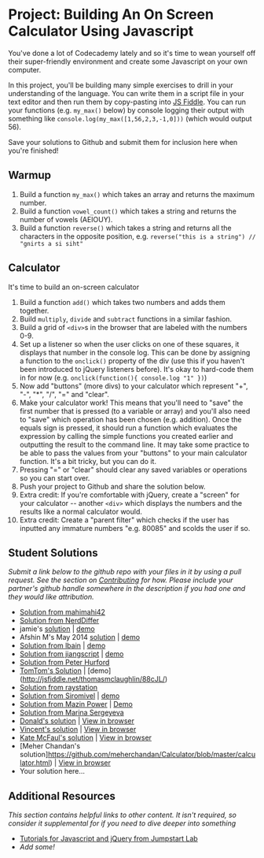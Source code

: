 # Project: Building An On Screen Calculator Using Javascript
  
You've done a lot of Codecademy lately and so it's time to wean yourself off their super-friendly environment and create some Javascript on your own computer.

In this project, you'll be building many simple exercises to drill in your understanding of the language.  You can write them in a script file in your text editor and then run them by copy-pasting into [JS Fiddle](http://jsfiddle.net).  You can run your functions (e.g. `my_max()` below) by console logging their output with something like `console.log(my_max([1,56,2,3,-1,0]))` (which would output 56).

Save your solutions to Github and submit them for inclusion here when you're finished!

## Warmup

1. Build a function `my_max()` which takes an array and returns the maximum number.
2. Build a function `vowel_count()` which takes a string and returns the number of vowels (AEIOUY).
3. Build a function `reverse()` which takes a string and returns all the characters in the opposite position, e.g. `reverse("this is a string") // "gnirts a si siht"`

## Calculator

It's time to build an on-screen calculator

1. Build a function `add()` which takes two numbers and adds them together.
2. Build `multiply`, `divide` and `subtract` functions in a similar fashion.
3. Build a grid of `<div>`s in the browser that are labeled with the numbers 0-9.
4. Set up a listener so when the user clicks on one of these squares, it displays that number in the console log.  This can be done by assigning a function to the `onclick()` property of the div (use this if you haven't been introduced to jQuery listeners before).  It's okay to hard-code them in for now (e.g. `onclick(function(){ console.log "1" })`)
5. Now add "buttons" (more divs) to your calculator which represent "+", "-", "*", "/", "=" and "clear".
6. Make your calculator work!  This means that you'll need to "save" the first number that is pressed (to a variable or array) and you'll also need to "save" which operation has been chosen (e.g. addition).  Once the equals sign is pressed, it should run a function which evaluates the expression by calling the simple functions you created earlier and outputting the result to the command line.  It may take some practice to be able to pass the values from your "buttons" to your main calculator function.  It's a bit tricky, but you can do it.
7. Pressing "=" or "clear" should clear any saved variables or operations so you can start over.
8. Push your project to Github and share the solution below.
8. Extra credit: If you're comfortable with jQuery, create a "screen" for your calculator -- another `<div>` which displays the numbers and the results like a normal calculator would.
9. Extra credit: Create a "parent filter" which checks if the user has inputted any immature numbers "e.g. 80085" and scolds the user if so.


## Student Solutions

*Submit a link below to the github repo with your files in it by using a pull request.  See the section on [Contributing](http://github.com/TheOdinProject/curriculum/blob/master/contributing.md) for how.  Please include your partner's github handle somewhere in the description if you had one and they would like attribution.*

* [Solution from mahimahi42](https://github.com/mahimahi42/js-calc.git)
* [Solution from NerdDiffer](https://github.com/NerdDiffer/simpleCalculator)
* jamie's [solution](https://github.com/Jberczel/odin-javascript/tree/master/calculator) | [demo](http://jsfiddle.net/Jberczel/3f3SG/)
* Afshin M's May 2014 [solution](https://github.com/afshinator/js-calculator) | [demo](http://htmlpreview.github.io/?https://github.com/afshinator/js-calculator/blob/master/index.html)
* [Solution from lbain](https://github.com/lbain/code-sydney-work/tree/master/week-1/calculator) | [demo](http://lucybain.com/code-sydney-work/week-1/calculator/)
* [Solution from jiangscript](https://github.com/jiangscript/jscalc) | [demo](http://jiangscript.github.io/jscalc/)
* [Solution from Peter Hurford](https://github.com/peterhurford/jscalculator)
* [TomTom's Solution](https://github.com/tim5046/projectOdin/tree/master/Javascript/Project1) | [demo] (http://jsfiddle.net/thomasmclaughlin/88cJL/)
* [Solution from raystation](http://jsfiddle.net/k28ppt26/)
* [Solution from Siromivel](https://github.com/siromivel/purecalc) | [demo](http://htmlpreview.github.io/?https://github.com/siromivel/purecalc/blob/master/jscalc.html)
* [Solution from Mazin Power](https://github.com/muzfuz/JS_Calculator) | [Demo](http://muzfuz.com/calculator/)
* [Solution from Marina Sergeyeva](https://github.com/imousterian/OdinProject/tree/master/Project5_1_Calculator)
* [Donald's solution](https://github.com/donaldali/odin-js-jquery/tree/master/calculator) | [View in browser](http://htmlpreview.github.io/?https://github.com/donaldali/odin-js-jquery/blob/master/calculator/index.html)
* [Vincent's solution](https://github.com/wingyu/Javascript-Calculator) | [View in browser](http://htmlpreview.github.io/?https://github.com/wingyu/Javascript-Calculator/blob/master/index.html)
* [Kate McFaul's solution](https://github.com/craftykate/odin-project/tree/master/Chapter_06-JavaScript_and_jQuery/calculator) | [View in browser](http://jsfiddle.net/craftykate/k9ewcpvr/embedded/result/)
* [Meher Chandan's solution]https://github.com/meherchandan/Calculator/blob/master/calculator.html) | [View in browser](http://htmlpreview.github.io/?https://github.com/meherchandan/Calculator/blob/master/calculator.html/)
* Your solution here...

## Additional Resources

*This section contains helpful links to other content. It isn't required, so consider it supplemental for if you need to dive deeper into something*

* [Tutorials for Javascript and jQuery from Jumpstart Lab](http://tutorials.jumpstartlab.com/)
* *Add some!*
